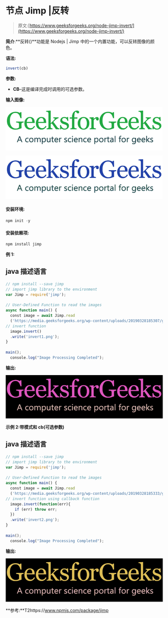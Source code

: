 # 节点 Jimp |反转

> 原文:[https://www.geeksforgeeks.org/node-jimp-invert/](https://www.geeksforgeeks.org/node-jimp-invert/)

**简介**:**反转()**功能是 Nodejs | Jimp 中的一个内置功能，可以反转图像的颜色。

**语法:**

```js
invert(cb)
```

**参数:**

*   **CB**–这是编译完成时调用的可选参数。

**输入图像:**

![](img/11d75a22300d1eaf21322ef1a88a13d0.png)

![](img/290a52d70280cfd5211f5083f062f10e.png)

#### 安装环境:

```js
npm init -y
```

#### 安装依赖项:

```js
npm install jimp
```

**例 1:**

## java 描述语言

```js
// npm install --save jimp
// import jimp library to the environment
var Jimp = require('jimp');

// User-Defined Function to read the images
async function main() {
  const image = await Jimp.read
  ('https://media.geeksforgeeks.org/wp-content/uploads/20190328185307/gfg28.png');
// invert function
  image.invert()
  .write('invert1.png');
}

main();
  console.log("Image Processing Completed");
```

**输出:**

![](img/18a0771b88aa5375e041ef6c628aa831.png)

**示例 2:带模式和 cb(可选参数)**

## java 描述语言

```js
// npm install --save jimp
// import jimp library to the environment
var Jimp = require('jimp');

// User-Defined Function to read the images
async function main() {
  const image = await Jimp.read
  ('https://media.geeksforgeeks.org/wp-content/uploads/20190328185333/gfg111.png');
// invert function using callback function
  image.invert(function(err){
    if (err) throw err;
  })
  .write('invert2.png');
}

main();
  console.log("Image Processing Completed");
```

**输出:**

![](img/f162b45d3ac235e2cea857e62bdec49c.png)

**参考:**T2https://www.npmjs.com/package/jimp